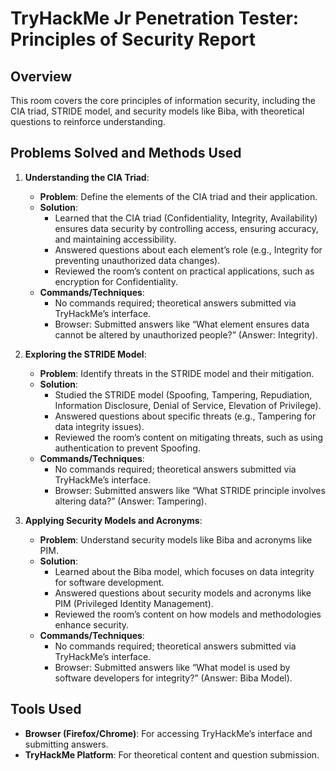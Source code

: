 # TryHackMe Jr Penetration Tester: Principles of Security Report

## Overview
This room covers the core principles of information security, including the CIA triad, STRIDE model, and security models like Biba, with theoretical questions to reinforce understanding.[](https://medium.com/%40ERBATMAN/tryhackme-jr-penetration-tester-introduction-to-pentesting-ca886550bd37)

## Problems Solved and Methods Used
1. **Understanding the CIA Triad**:
   - **Problem**: Define the elements of the CIA triad and their application.
   - **Solution**:
     - Learned that the CIA triad (Confidentiality, Integrity, Availability) ensures data security by controlling access, ensuring accuracy, and maintaining accessibility.
     - Answered questions about each element’s role (e.g., Integrity for preventing unauthorized data changes).
     - Reviewed the room’s content on practical applications, such as encryption for Confidentiality.
   - **Commands/Techniques**:
     - No commands required; theoretical answers submitted via TryHackMe’s interface.
     - Browser: Submitted answers like “What element ensures data cannot be altered by unauthorized people?” (Answer: Integrity).

2. **Exploring the STRIDE Model**:
   - **Problem**: Identify threats in the STRIDE model and their mitigation.
   - **Solution**:
     - Studied the STRIDE model (Spoofing, Tampering, Repudiation, Information Disclosure, Denial of Service, Elevation of Privilege).
     - Answered questions about specific threats (e.g., Tampering for data integrity issues).
     - Reviewed the room’s content on mitigating threats, such as using authentication to prevent Spoofing.
   - **Commands/Techniques**:
     - No commands required; theoretical answers submitted via TryHackMe’s interface.
     - Browser: Submitted answers like “What STRIDE principle involves altering data?” (Answer: Tampering).

3. **Applying Security Models and Acronyms**:
   - **Problem**: Understand security models like Biba and acronyms like PIM.
   - **Solution**:
     - Learned about the Biba model, which focuses on data integrity for software development.
     - Answered questions about security models and acronyms like PIM (Privileged Identity Management).
     - Reviewed the room’s content on how models and methodologies enhance security.
   - **Commands/Techniques**:
     - No commands required; theoretical answers submitted via TryHackMe’s interface.
     - Browser: Submitted answers like “What model is used by software developers for integrity?” (Answer: Biba Model).

## Tools Used
- **Browser (Firefox/Chrome)**: For accessing TryHackMe’s interface and submitting answers.
- **TryHackMe Platform**: For theoretical content and question submission.
